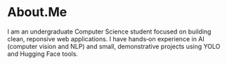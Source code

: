 # About.Me
I am an undergraduate Computer Science student focused on building clean, reponsive web applications. I have hands‑on experience in AI (computer vision and NLP) and small, demonstrative projects using YOLO and Hugging Face tools.
